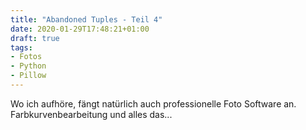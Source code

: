 ```yaml
---
title: "Abandoned Tuples - Teil 4"
date: 2020-01-29T17:48:21+01:00
draft: true
tags:
- Fotos
- Python
- Pillow
---
```




Wo ich aufhöre, fängt natürlich auch professionelle Foto Software an.
Farbkurvenbearbeitung und alles das...

